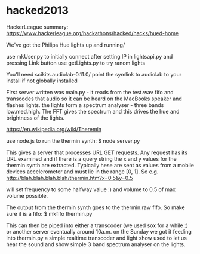 hacked2013
==========

HackerLeague summary: https://www.hackerleague.org/hackathons/hacked/hacks/hued-home

We've got the Philips Hue lights up and running/

use mkUser.py to initially connect after setting IP in lightsapi.py and pressing Link button
use getLights.py to try ranom lights

You'll need scikits.audiolab-0.11.0/ point the symlink to audiolab to your install if not
globally installed

First server written was main.py - it reads from the test.wav fifo and transcodes that audio
so it can be heard on the MacBooks speaker and flashes lights. the lights form a spectrum
analyser - three bands low.med.high. The FFT gives the spectrum and this drives the hue and
brightness of the lights.

https://en.wikipedia.org/wiki/Theremin

use node.js to run the thermin synth:
$ node server.py

This gives a server that processes URL GET requests. Any request has its URL examined and if
there is a query string the x and y values for the thermin synth are extracted. Typically
hese are sent as values from a mobile devices accelerometer and must lie in the range [0, 1].
So e.g.
http://blah.blah.blah.blah/thermin.htm?x=0.5&y=0.5

will set frequency to some halfway value :) and volume to 0.5 of max volume possible.

The output from the thermin synth goes to the thermin.raw fifo. So make sure it is a fifo:
$ mkfifo thermin.py

This can then be piped into either a transcoder (we used sox for a while :) or another server
eventually around 10a.m. on the Sunday we got it feeding into thermin.py a simple realtime
transcoder and light show used to let us hear the sound and show simple 3 band spectrum
analyser on the lights.
